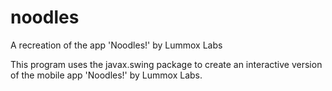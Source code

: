 # noodles
A recreation of the app 'Noodles!' by Lummox Labs

This program uses the javax.swing package to create an interactive version of the mobile app 'Noodles!' by Lummox Labs.  
